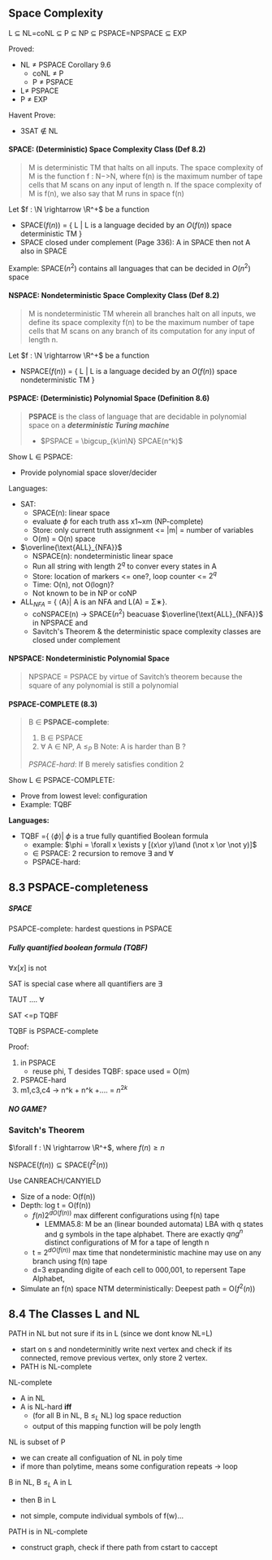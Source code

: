 ## Space Complexity

L $\subseteq$ NL=coNL $\subseteq$ P $\subseteq$ NP $\subseteq$ PSPACE=NPSPACE $\subseteq$ EXP



Proved:

- NL $\neq$ PSPACE Corollary 9.6
  - coNL $\neq$ P
  - P  $\neq$  PSPACE
- L$\neq$ PSPACE
- P $\neq$ EXP

Havent Prove:

- 3SAT $\notin$ NL



#### SPACE: (Deterministic) Space Complexity Class (Def 8.2)

> M is deterministic TM that halts on all inputs. The space complexity of M is the function f : N−>N, where f(n) is the maximum number of tape cells that M scans on any input of length n. If the space complexity of M is f(n), we also say that M runs in space f(n)

Let $f : \N \rightarrow \R^+$ be a function

- $\text{SPACE}(f(n))$ = { L | L is a language decided by an $O(f(n))$ space deterministic TM }
- $\text{SPACE}$ closed under complement (Page 336): A in SPACE then not A also in SPACE

Example: $\text{SPACE}(n^2)$ contains all languages that can be decided in $O(n^2)$ space

#### NSPACE: Nondeterministic Space Complexity Class (Def 8.2)

> M is nondeterministic TM wherein all branches halt on all inputs, we define its space complexity f(n) to be the maximum number of tape cells that M scans on any branch of its computation for any input of length n.

Let $f : \N \rightarrow \R^+$ be a function

- $\text{NSPACE}(f(n))$ = { L | L is a language decided by an $O(f(n))$ space nondeterministic TM }



#### PSPACE: (Deterministic) Polynomial Space (Definition 8.6)

> **PSPACE** is the class of language that are decidable in polynomial space on a ***deterministic Turing machine***
>
> - $PSPACE = \bigcup_{k\in\N} SPCAE(n^k)$

Show L $\in$ PSPACE:

- Provide polynomial space slover/decider

Languages:

- SAT: 
  - SPACE(n): linear space
  - evaluate $\phi$ for each truth ass x1~xm (NP-complete) 
  - Store: only current truth assignment <= |m| = number of variables
  - O(m) = O(n) space
- $\overline{\text{ALL}_{NFA}}$
  - NSPACE(n): nondeterministic linear space
  - Run all string with length $2^q$ to conver every states in A
  - Store: location of markers <= one?, loop counter <= $2^q$
  - Time: O(n), not O(logn)?
  - Not known to be in NP or coNP
- $\text{ALL}_{NFA}$ = { ⟨A⟩| A is an NFA and L(A) = Σ∗}.
  - coNSPACE(n) $\rightarrow$ SPACE($n^2$) beacuase $\overline{\text{ALL}_{NFA}}$ in NPSPACE and 
  - Savitch's Theorem & the deterministic space complexity classes are closed under complement



#### NPSPACE: Nondeterministic Polynomial Space

> NPSPACE = PSPACE by virtue of Savitch’s theorem because the square of any polynomial is still a polynomial 



#### PSPACE-COMPLETE (8.3)

> B $\in$ **PSPACE-complete**:
>
> 1. B $\in$ PSPACE
> 2. $\forall$ A $\in$ NP, A $\leq_P$ B  Note: A is harder than B ?
>
> *PSPACE-hard*: If B merely satisfies condition 2

Show L $\in$ PSPACE-COMPLETE:

- Prove from lowest level: configuration
- Example: TQBF

**Languages:**

- TQBF ={ ⟨$\phi$⟩| $\phi$ is a true fully quantified Boolean formula
  - example: $\phi = \forall x \exists y [(x\or y)\and (\not x \or \not y)]$
  - $\in$ PSPACE: 2 recursion to remove $\exists$ and $\forall$
  - PSPACE-hard: 



## 8.3 PSPACE-completeness

##### SPACE

PSAPCE-complete: hardest questions in PSPACE

##### Fully quantified boolean formula (TQBF)

$\forall x [x]$ is not 

SAT is special case where all quantifiers are $\exists$

TAUT .... $\forall$

SAT <=p TQBF

TQBF is PSPACE-complete

Proof:

1. in PSPACE
   - reuse phi, T desides TQBF: space used = O(m)
2. PSPACE-hard
3. m1,c3,c4 -> n^k + n^k +.... = $n^{2k}$

##### NO GAME?



### Savitch's Theorem

$\forall f : \N \rightarrow \R^+$, where $f(n) \geq n$ 

$\text{NSPACE}(f(n)) \subseteq \text{SPACE}(f^2(n))$

Use CANREACH/CANYIELD

- Size of a node: O(f(n)) 
- Depth: log t = O(f(n))
  - $f(n)2^{dO(f(n))}$ max different configurations using f(n) tape
    - LEMMA5.8: M be an (linear bounded automata) LBA with q states and g symbols in the tape alphabet. There are exactly $qng^n$ distinct configurations of M for a tape of length n 
  - t = $2^{dO(f(n))}$ max time that nondeterministic machine may use on any branch using f(n) tape
  - d=3 expanding digite of each cell to 000,001, to repersent Tape Alphabet, 
- Simulate an f(n) space NTM deterministically: Deepest path = O($f^2(n)$)







##### 



## 8.4 The Classes L and NL

PATH in NL but not sure if its in L (since we dont know NL=L)

- start on s and nondeterminitly write next vertex and check if its connected, remove previous vertex, only store 2 vertex.
- PATH is NL-complete

NL-complete

- A in NL
- A is NL-hard **iff**
  - (for all B in NL, B $\leq_L$ NL) log space reduction
  - output of this mapping function will be poly length

NL is subset of P

- we can create all configuation of NL in poly time
- if more than polytime, means some configuration repeats -> loop

B in NL, B $\leq_L$ A in L

- then B in L

- not simple, compute individual symbols of f(w)...

PATH is in NL-complete

- construct graph, check if there path from cstart to caccept









